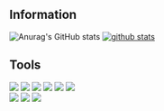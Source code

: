 <h2>Information</h2>

![Anurag's GitHub stats](https://github-readme-stats.vercel.app/api?username=hoon95&theme=blue-green_icons=true)
[![github stats](https://github-readme-stats.vercel.app/api/top-langs/?username=hoon95&show_icons=true&theme=radical&hide_border=true&title_color=004386&icon_color=004386&layout=compact)](https://github.com/hoon95)

<h2>Tools</h2>

<span>
  <img src="https://img.shields.io/badge/HTML5-E34F26?style=flat-square&logo=html5&logoColor=white">
  <img src="https://img.shields.io/badge/CSS3-1572B6?style=flat-square&logo=css3&logoColor=white">
  <img src="https://img.shields.io/badge/JavaScript-F7DF1E?style=flat-square&logo=javascript&logoColor=white">
  <img src="https://img.shields.io/badge/TypeScript-3178C6?style=flat-square&logo=typescript&logoColor=white">
  <img src="https://img.shields.io/badge/jQuery-0769AD?style=flat-square&logo=jquery&logoColor=white">
  <img src="https://img.shields.io/badge/React-61DAFB?style=flat-square&logo=React&logoColor=black">

  <br/>
  <img src="https://img.shields.io/badge/php-777BB4?style=flat-square&logo=php&logoColor=white">
  <img src="https://img.shields.io/badge/Node.js-339933?style=flat-square&logo=Node.js&logoColor=white">
  <img src="https://img.shields.io/badge/Express-000000?style=flat-square&logo=express&logoColor=white">
</span>
